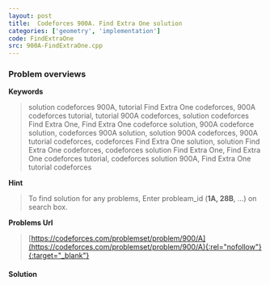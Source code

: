 ```yaml
---
layout: post
title:  Codeforces 900A. Find Extra One solution
categories: ['geometry', 'implementation']
code: FindExtraOne
src: 900A-FindExtraOne.cpp
---
```

### **Problem overviews**

**Keywords**
> solution codeforces 900A, tutorial Find Extra One codeforces, 900A codeforces tutorial, tutorial 900A codeforces, solution codeforces Find Extra One, Find Extra One codeforce solution, 900A codeforce solution, codeforces 900A solution, solution 900A codeforces, 900A tutorial codeforces, codeforces Find Extra One solution, solution Find Extra One codeforces, codeforces solution Find Extra One, Find Extra One codeforces tutorial, codeforces solution 900A, Find Extra One tutorial codeforces

**Hint**
> To find solution for any problems, Enter probleam_id (**1A, 28B**, ...) on search box. 

**Problems Url**
> [https://codeforces.com/problemset/problem/900/A](https://codeforces.com/problemset/problem/900/A){:rel="nofollow"}{:target="_blank"}

#### **Solution**



